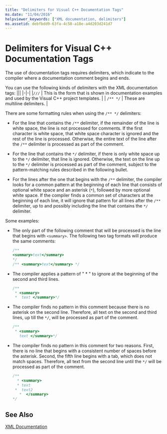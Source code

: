```yaml
---
title: "Delimiters for Visual C++ Documentation Tags"
ms.date: "11/04/2016"
helpviewer_keywords: ["XML documentation, delimiters"]
ms.assetid: debfbdd9-63fa-4c58-a18e-a4d203d241d7
---
```

# Delimiters for Visual C++ Documentation Tags

The use of documentation tags requires delimiters, which indicate to the compiler where a documentation comment begins and ends.

You can use the following kinds of delimiters with the XML documentation tags:
|||
|-|-|
|`///`  | This is the form that is shown in documentation examples and used by the Visual C++ project templates.  |
| `/** */`  | These are multiline delimiters.  |

There are some formatting rules when using the `/** */` delimiters:

- For the line that contains the `/**` delimiter, if the remainder of the line is white space, the line is not processed for comments. If the first character is white space, that white space character is ignored and the rest of the line is processed. Otherwise, the entire text of the line after the `/**` delimiter is processed as part of the comment.

- For the line that contains the `*/` delimiter, if there is only white space up to the `*/` delimiter, that line is ignored. Otherwise, the text on the line up to the `*/` delimiter is processed as part of the comment, subject to the pattern-matching rules described in the following bullet.

- For the lines after the one that begins with the `/**` delimiter, the compiler looks for a common pattern at the beginning of each line that consists of optional white space and an asterisk (`*`), followed by more optional white space. If the compiler finds a common set of characters at the beginning of each line, it will ignore that pattern for all lines after the `/**` delimiter, up to and possibly including the line that contains the `*/` delimiter.

Some examples:

- The only part of the following comment that will be processed is the line that begins with `<summary>`. The following two tag formats will produce the same comments:

    ```cpp
    /**
    <summary>text</summary>
    */
    /** <summary>text</summary> */
    ```

- The compiler applies a pattern of " \* " to ignore at the beginning of the second and third lines.

    ```cpp
    /**
     * <summary>
     *  text </summary>*/
    ```

- The compiler finds no pattern in this comment because there is no asterisk on the second line. Therefore, all text on the second and third lines, up till the `*/`, will be processed as part of the comment.

    ```cpp
    /**
     * <summary>
       text </summary>*/
    ```

- The compiler finds no pattern in this comment for two reasons. First, there is no line that begins with a consistent number of spaces before the asterisk. Second, the fifth line begins with a tab, which does not match spaces. Therefore, all text from the second line until the `*/` will be processed as part of the comment.

    ```cpp
    /**
      * <summary>
      * text
     *  text2
       *  </summary>
    */
    ```

## See Also

[XML Documentation](../ide/xml-documentation-visual-cpp.md)